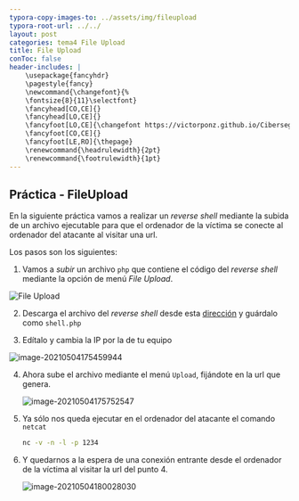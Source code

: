 ```yaml
---
typora-copy-images-to: ../assets/img/fileupload
typora-root-url: ../../
layout: post
categories: tema4 File Upload
title: File Upload
conToc: false
header-includes: |
    \usepackage{fancyhdr}
    \pagestyle{fancy}
    \newcommand{\changefont}{%
    \fontsize{8}{11}\selectfont}
    \fancyhead[CO,CE]{}
    \fancyhead[LO,CE]{}
    \fancyfoot[LO,CE]{\changefont https://victorponz.github.io/Ciberseguridad-PePS/}
    \fancyfoot[CO,CE]{}
    \fancyfoot[LE,RO]{\thepage}
    \renewcommand{\headrulewidth}{2pt}
    \renewcommand{\footrulewidth}{1pt}
---
```


## Práctica - FileUpload

En la siguiente práctica vamos a realizar un *reverse shell* mediante la subida de un archivo ejecutable para que el ordenador de la víctima se conecte al ordenador del atacante al visitar una url.

Los pasos son los siguientes:

1. Vamos a *subir* un archivo `php` que contiene el código del *reverse shell* mediante la opción de menú *File Upload*.

![File Upload](/Ciberseguridad-PePS/assets/img/fileupload/image-20210504174939266.png)

2. Descarga el archivo del *reverse shell* desde esta [dirección](https://raw.githubusercontent.com/pentestmonkey/php-reverse-shell/master/php-reverse-shell.php) y guárdalo como `shell.php`

3. Edítalo y cambia la IP por la de tu equipo

![image-20210504175459944](/Ciberseguridad-PePS/assets/img/fileupload/image-20210504175459944.png)



4. Ahora sube el archivo mediante el menú `Upload`, fijándote en la url que genera.
   

   ![image-20210504175752547](/Ciberseguridad-PePS/assets/img/fileupload/image-20210504175752547.png)

5. Ya sólo nos queda ejecutar en el ordenador del atacante el comando `netcat`

   ```bash
   nc -v -n -l -p 1234
   ```

6. Y quedarnos a la espera de una conexión entrante desde el ordenador de la víctima al visitar la url del punto 4.

   ![image-20210504180028030](/Ciberseguridad-PePS/assets/img/fileupload/image-20210504180028030.png) 


